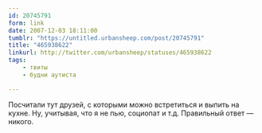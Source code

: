 ```yaml
---
id: 20745791
form: link
date: 2007-12-03 18:11:00
tumblr: "https://untitled.urbansheep.com/post/20745791"
title: "465938622"
linkurl: http://twitter.com/urbansheep/statuses/465938622
tags:
    - твиты
    - будни аутиста

---
```

<p>Посчитали тут друзей, с которыми можно встретиться и выпить на кухне. Ну, учитывая, что я не пью, социопат и т.д. Правильный ответ — никого.</p>
